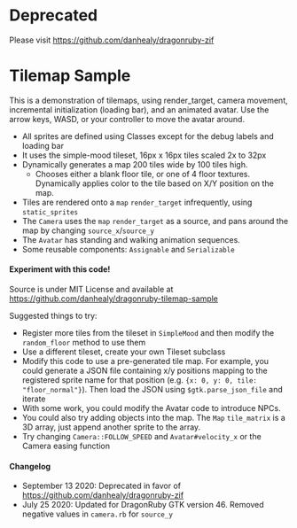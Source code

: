 # Deprecated
Please visit https://github.com/danhealy/dragonruby-zif

# Tilemap Sample

This is a demonstration of tilemaps, using render_target, camera movement, incremental initialization (loading bar), and an animated avatar.  Use the arrow keys, WASD, or your controller to move the avatar around.
- All sprites are defined using Classes except for the debug labels and loading bar
- It uses the simple-mood tileset, 16px x 16px tiles scaled 2x to 32px
- Dynamically generates a map 200 tiles wide by 100 tiles high.
  - Chooses either a blank floor tile, or one of 4 floor textures.  Dynamically applies color to the tile based on X/Y position on the map.
- Tiles are rendered onto a `map` `render_target` infrequently, using `static_sprites`
- The `Camera` uses the `map` `render_target` as a source, and pans around the map by changing `source_x`/`source_y`
- The `Avatar` has standing and walking animation sequences.
- Some reusable components: `Assignable` and `Serializable`


#### Experiment with this code!
Source is under MIT License and available at https://github.com/danhealy/dragonruby-tilemap-sample

Suggested things to try:
- Register more tiles from the tileset in `SimpleMood` and then modify the `random_floor` method to use them
- Use a different tileset, create your own Tileset subclass
- Modify this code to use a pre-generated tile map.  For example, you could generate a JSON file containing x/y positions mapping to the registered sprite name for that position (e.g. `{x: 0, y: 0, tile: "floor_normal"}`).  Then load the JSON using `$gtk.parse_json_file` and iterate
- With some work, you could modify the Avatar code to introduce NPCs.
- You could also try adding objects into the map.  The `Map` `tile_matrix` is a 3D array, just append another sprite to the array.
- Try changing `Camera::FOLLOW_SPEED` and `Avatar#velocity_x` or the Camera easing function

#### Changelog
- September 13 2020: Deprecated in favor of https://github.com/danhealy/dragonruby-zif
- July 25 2020: Updated for DragonRuby GTK version 46.  Removed negative values in `camera.rb` for `source_y`
